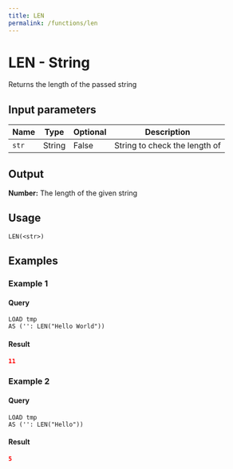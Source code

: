 ```yaml
---
title: LEN
permalink: /functions/len
---
```


# LEN - String

Returns the length of the passed string

## Input parameters

| Name | Type | Optional | Description |
| --- | --- | --- | --- |
| `str` | String | False | String to check the length of |

## Output

**Number:** The length of the given string

## Usage

```joda
LEN(<str>)
```

## Examples

### Example 1


#### Query
```joda
LOAD tmp
AS ('': LEN("Hello World"))
```
#### Result
```json
11
```


### Example 2


#### Query
```joda
LOAD tmp
AS ('': LEN("Hello"))
```
#### Result
```json
5
```


